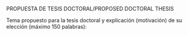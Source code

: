 PROPUESTA DE TESIS DOCTORAL/PROPOSED DOCTORAL THESIS

Tema propuesto para la tesis doctoral y explicación (motivación) de su elección (máximo 150 palabras):


